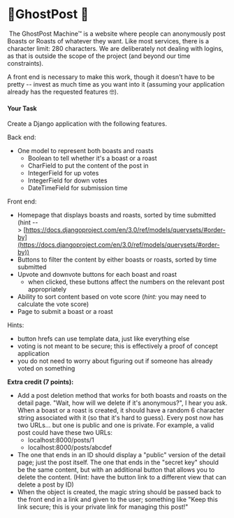 # 👻GhostPost 👻
 The GhostPost Machine™ is a website where people can anonymously post Boasts or Roasts of whatever they want. Like most services, there is a character limit: 280 characters. We are deliberately not dealing with logins, as that is outside the scope of the project (and beyond our time constraints). 

A front end is necessary to make this work, though it doesn't have to be pretty -- invest as much time as you want into it (assuming your application already has the requested features 🤓).

#### **Your Task**

Create a Django application with the following features.

Back end:

*   <span>One model to represent both boasts and roasts</span>
    *   <span>Boolean to tell whether it's a boast or a roast</span>
    *   <span>CharField to put the content of the post in</span><span></span>
    *   IntegerField for up votes
    *   IntegerField for down votes
    *   DateTimeField for submission time

Front end: 

*   Homepage that displays boasts and roasts, sorted by time submitted (hint --> [https://docs.djangoproject.com/en/3.0/ref/models/querysets/#order-by](https://docs.djangoproject.com/en/3.0/ref/models/querysets/#order-by))
*   Buttons to filter the content by either boasts or roasts, sorted by time submitted
*   Upvote and downvote buttons for each boast and roast
    *   when clicked, these buttons affect the numbers on the relevant post appropriately
*   Ability to sort content based on vote score (_hint:_ you may need to calculate the vote score) 
*   Page to submit a boast or a roast

Hints:

*   button hrefs can use template data, just like everything else
*   voting is not meant to be secure; this is effectively a proof of concept application
*   you do not need to worry about figuring out if someone has already voted on something

**Extra credit (7 points):**

*   Add a post deletion method that works for both boasts and roasts on the detail page. "Wait, how will we delete if it's anonymous?", I hear you ask. When a boast or a roast is created, it should have a random 6 character string associated with it (so that it's hard to guess). Every post now has two URLs... but one is public and one is private. For example, a valid post could have these two URLs:
    *   localhost:8000/posts/1
    *   localhost:8000/posts/abcdef
*   The one that ends in an ID should display a "public" version of the detail page; just the post itself. The one that ends in the "secret key" should be the same content, but with an additional button that allows you to delete the content. (Hint: have the button link to a different view that can delete a post by ID)
*   <span>When the object is created, the magic string should be passed back to the front end in a link and given to the user; something like "Keep this link secure; this is your private link for managing this post!"</span>

